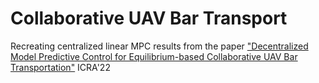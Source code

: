 # Collaborative UAV Bar Transport
Recreating centralized linear MPC results from the paper <a href="https://ieeexplore.ieee.org/document/9811726">"Decentralized Model Predictive Control for Equilibrium-based
Collaborative UAV Bar Transportation"</a> ICRA'22